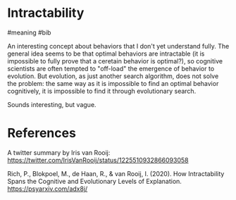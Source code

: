 # Intractability
#meaning #bib

An interesting concept about behaviors that I don't yet understand fully. The general idea seems to be that optimal behaviors are intractable (it is impossible to fully prove that a ceretain behavior is optimal?), so cognitive scientists are often tempted to "off-load" the emergence of behavior to evolution. But evolution, as just another search algorithm, does not solve the problem: the same way as it is impossible to find an optimal behavior cognitively, it is impossible to find it through evolutionary search.

Sounds interesting, but vague.

# References
A twitter summary by Iris van Rooij:
https://twitter.com/IrisVanRooij/status/1225510932866093058

Rich, P., Blokpoel, M., de Haan, R., & van Rooij, I. (2020). How Intractability Spans the Cognitive and Evolutionary Levels of Explanation.
https://psyarxiv.com/adx8j/